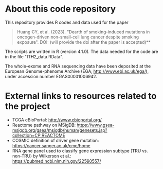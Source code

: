 # About this code repository
This repository provides R codes and data used for the paper

> Huang CY, et al. (2023). "Dearth of smoking-induced mutations in 
> oncogen-driven non-small-cell lung cancer despite smoking exposure". 
> DOI: (will provide the doi after the paper is accepted)**

The scripts are written in R (version 4.1.0). The data needed for the code
are in the file "ITH2_data.RData". 

The whole-exome and RNA sequencing data have been deposited at 
the European Genome-phenome Archive (EGA, http://www.ebi.ac.uk/ega/), 
under accession number EGAS00001006942.

# External links to resources related to the project
* TCGA cBioPortal: http://www.cbioportal.org/
* Reactome pathway on MSigDB: https://www.gsea-msigdb.org/gsea/msigdb/human/genesets.jsp?collection=CP:REACTOME
* COSMIC definition of driver gene mutation: https://cancer.sanger.ac.uk/cmc/home
* RNA gene panel used to classify gene expression subtype (TRU vs. non-TRU) by Wilkerson et al.: https://pubmed.ncbi.nlm.nih.gov/22590557/
